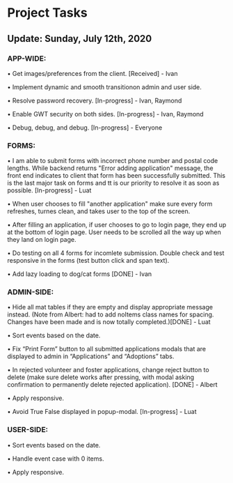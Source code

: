 
#  Project Tasks 					
## Update: Sunday, July 12th, 2020

### APP-WIDE:

•	Get images/preferences from the client. [Received] - Ivan

•	Implement dynamic and smooth transitionon admin and user side.

•	Resolve password recovery. [In-progress] - Ivan, Raymond

•	Enable GWT security on both sides. [In-progress] - Ivan, Raymond

•	Debug, debug, and debug. [In-progress] - Everyone


### FORMS:

•	I am able to submit forms with incorrect phone number and postal code lengths. While backend returns "Error adding application" message, the front end indicates to client that form has been successfully submitted. This is the last major task on forms and tt is our priority to resolve it as soon as possible. [In-progress] - Luat

•	When user chooses to fill "another application" make sure every form refreshes, turnes clean, and takes user to the top of the screen.

•	After filling an application, if user chooses to go to login page, they end up at the bottom of login page. User needs to be scrolled all the way up when they land on login page.

•	Do testing on all 4 forms for incomlete submission. Double check and test responsive in the forms (test button click and span text).

•	Add lazy loading to dog/cat forms [DONE] - Ivan


### ADMIN-SIDE:

•	Hide all mat tables if they are empty and display appropriate message instead. (Note from Albert: had to add noItems class names for spacing. Changes have been made and is now totally completed.)[DONE] - Luat

•	Sort events based on the date.

•	Fix “Print Form” button to all submitted applications modals that are displayed to admin in “Applications” and “Adoptions” tabs.

•	In rejected volunteer and foster applications, change reject button to delete (make sure delete works after pressing, with modal asking confirmation to permanently delete rejected application). [DONE] - Albert

•	Apply responsive.

•	Avoid True False displayed in popup-modal. [In-progress] - Luat

### USER-SIDE:

•	Sort events based on the date.

•	Handle event case with 0 items.

•	Apply responsive.
